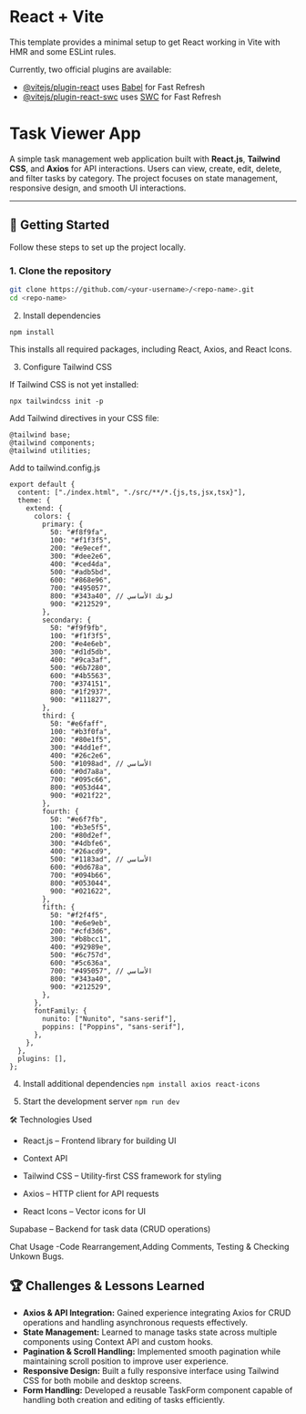 # React + Vite

This template provides a minimal setup to get React working in Vite with HMR and some ESLint rules.

Currently, two official plugins are available:

- [@vitejs/plugin-react](https://github.com/vitejs/vite-plugin-react/blob/main/packages/plugin-react/README.md) uses [Babel](https://babeljs.io/) for Fast Refresh
- [@vitejs/plugin-react-swc](https://github.com/vitejs/vite-plugin-react-swc) uses [SWC](https://swc.rs/) for Fast Refresh
# Task Viewer App

A simple task management web application built with **React.js**, **Tailwind CSS**, and **Axios** for API interactions. Users can view, create, edit, delete, and filter tasks by category. The project focuses on state management, responsive design, and smooth UI interactions.

---

## 🚀 Getting Started

Follow these steps to set up the project locally.

### 1. Clone the repository

```bash
git clone https://github.com/<your-username>/<repo-name>.git
cd <repo-name>
```
2. Install dependencies
```
npm install
```

This installs all required packages, including React, Axios, and React Icons.

3. Configure Tailwind CSS

If Tailwind CSS is not yet installed:

```npm install -D tailwindcss postcss autoprefixer
npx tailwindcss init -p
```

Add Tailwind directives in your CSS file:
```
@tailwind base;
@tailwind components;
@tailwind utilities;
```
Add to tailwind.config.js
```/** @type {import('tailwindcss').Config} */
export default {
  content: ["./index.html", "./src/**/*.{js,ts,jsx,tsx}"],
  theme: {
    extend: {
      colors: {
        primary: {
          50: "#f8f9fa",
          100: "#f1f3f5",
          200: "#e9ecef",
          300: "#dee2e6",
          400: "#ced4da",
          500: "#adb5bd",
          600: "#868e96",
          700: "#495057",
          800: "#343a40", // لونك الأساسي
          900: "#212529",
        },
        secondary: {
          50: "#f9f9fb",
          100: "#f1f3f5",
          200: "#e4e6eb",
          300: "#d1d5db",
          400: "#9ca3af",
          500: "#6b7280",
          600: "#4b5563",
          700: "#374151",
          800: "#1f2937",
          900: "#111827",
        },
        third: {
          50: "#e6faff",
          100: "#b3f0fa",
          200: "#80e1f5",
          300: "#4dd1ef",
          400: "#26c2e6",
          500: "#1098ad", // الأساسي
          600: "#0d7a8a",
          700: "#095c66",
          800: "#053d44",
          900: "#021f22",
        },
        fourth: {
          50: "#e6f7fb",
          100: "#b3e5f5",
          200: "#80d2ef",
          300: "#4dbfe6",
          400: "#26acd9",
          500: "#1183ad", // الأساسي
          600: "#0d678a",
          700: "#094b66",
          800: "#053044",
          900: "#021622",
        },
        fifth: {
          50: "#f2f4f5",
          100: "#e6e9eb",
          200: "#cfd3d6",
          300: "#b8bcc1",
          400: "#92989e",
          500: "#6c757d",
          600: "#5c636a",
          700: "#495057", // الأساسي
          800: "#343a40",
          900: "#212529",
        },
      },
      fontFamily: {
        nunito: ["Nunito", "sans-serif"],
        poppins: ["Poppins", "sans-serif"],
      },
    },
  },
  plugins: [],
};
```
4. Install additional dependencies
```npm install axios react-icons```

5. Start the development server
```npm run dev```

🛠️ Technologies Used

- React.js – Frontend library for building UI

- Context API

- Tailwind CSS – Utility-first CSS framework for styling

- Axios – HTTP client for API requests

- React Icons – Vector icons for UI

Supabase – Backend for task data (CRUD operations)

Chat Usage
-Code Rearrangement,Adding Comments, Testing & Checking Unkown Bugs.


## 🏆 Challenges & Lessons Learned

- **Axios & API Integration:** Gained experience integrating Axios for CRUD operations and handling asynchronous requests effectively.  
- **State Management:** Learned to manage tasks state across multiple components using Context API and custom hooks.  
- **Pagination & Scroll Handling:** Implemented smooth pagination while maintaining scroll position to improve user experience.  
- **Responsive Design:** Built a fully responsive interface using Tailwind CSS for both mobile and desktop screens.  
- **Form Handling:** Developed a reusable TaskForm component capable of handling both creation and editing of tasks efficiently.
